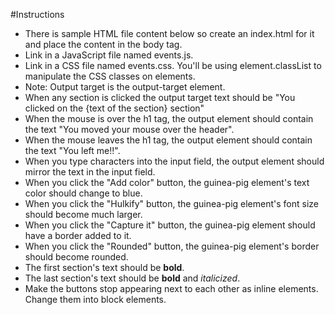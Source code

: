 #Instructions

* There is sample HTML file content below so create an index.html for it and place the content in the body tag.
* Link in a JavaScript file named events.js.
* Link in a CSS file named events.css. You'll be using element.classList to manipulate the CSS classes on elements.
* Note: Output target is the output-target element.
* When any section is clicked the output target text should be "You clicked on the {text of the section} section"
* When the mouse is over the h1 tag, the output element should contain the text "You moved your mouse over the header".
* When the mouse leaves the h1 tag, the output element should contain the text "You left me!!".
* When you type characters into the input field, the output element should mirror the text in the input field.
* When you click the "Add color" button, the guinea-pig element's text color should change to blue.
* When you click the "Hulkify" button, the guinea-pig element's font size should become much larger.
* When you click the "Capture it" button, the guinea-pig element should have a border added to it.
* When you click the "Rounded" button, the guinea-pig element's border should become rounded.
* The first section's text should be **bold**.
* The last section's text should be **bold** and *italicized*.
* Make the buttons stop appearing next to each other as inline elements. Change them into block elements.